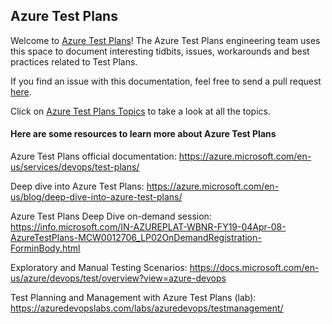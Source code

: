 ## Azure Test Plans

Welcome to [Azure Test Plans](https://azure.microsoft.com/en-us/services/devops/test-plans/)! The Azure Test Plans engineering team uses this space to document interesting tidbits, issues, workarounds and best practices related to Test Plans.

If you find an issue with this documentation, feel free to send a pull request [here](https://github.com/pkuma-msft/pkuma-msft.github.io).

Click on [Azure Test Plans Topics](/azure-test-plans/test-plan-limits.md) to take a look at all the topics.

#### Here are some resources to learn more about Azure Test Plans

Azure Test Plans official documentation: https://azure.microsoft.com/en-us/services/devops/test-plans/

Deep dive into Azure Test Plans: https://azure.microsoft.com/en-us/blog/deep-dive-into-azure-test-plans/

Azure Test Plans Deep Dive on-demand session: https://info.microsoft.com/IN-AZUREPLAT-WBNR-FY19-04Apr-08-AzureTestPlans-MCW0012706_LP02OnDemandRegistration-ForminBody.html

Exploratory and Manual Testing Scenarios: https://docs.microsoft.com/en-us/azure/devops/test/overview?view=azure-devops

Test Planning and Management with Azure Test Plans (lab): https://azuredevopslabs.com/labs/azuredevops/testmanagement/


